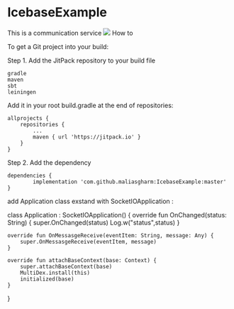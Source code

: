 # IcebaseExample
This is a communication service
[![](https://jitpack.io/v/maliasgharm/IcebaseExample.svg)](https://jitpack.io/#maliasgharm/IcebaseExample)
How to

To get a Git project into your build:

Step 1. Add the JitPack repository to your build file

    gradle
    maven
    sbt
    leiningen

Add it in your root build.gradle at the end of repositories:

	allprojects {
		repositories {
			...
			maven { url 'https://jitpack.io' }
		}
	}

Step 2. Add the dependency

	dependencies {
	        implementation 'com.github.maliasgharm:IcebaseExample:master'
	}

add Application class exstand with SocketIOApplication : 

<java>
class Application : SocketIOApplication() {
    override fun OnChanged(status: String) {
        super.OnChanged(status)
        Log.w("status",status)
    }

    override fun OnMessasgeReceive(eventItem: String, message: Any) {
        super.OnMessasgeReceive(eventItem, message)
    }

    override fun attachBaseContext(base: Context) {
        super.attachBaseContext(base)
        MultiDex.install(this)
        initialized(base)
    }
}
</java>


